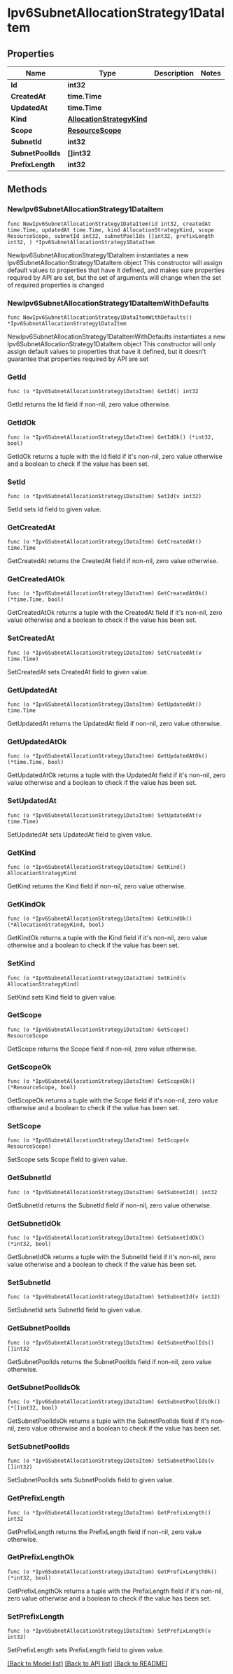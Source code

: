 # Ipv6SubnetAllocationStrategy1DataItem

## Properties

Name | Type | Description | Notes
------------ | ------------- | ------------- | -------------
**Id** | **int32** |  | 
**CreatedAt** | **time.Time** |  | 
**UpdatedAt** | **time.Time** |  | 
**Kind** | [**AllocationStrategyKind**](AllocationStrategyKind.md) |  | 
**Scope** | [**ResourceScope**](ResourceScope.md) |  | 
**SubnetId** | **int32** |  | 
**SubnetPoolIds** | **[]int32** |  | 
**PrefixLength** | **int32** |  | 

## Methods

### NewIpv6SubnetAllocationStrategy1DataItem

`func NewIpv6SubnetAllocationStrategy1DataItem(id int32, createdAt time.Time, updatedAt time.Time, kind AllocationStrategyKind, scope ResourceScope, subnetId int32, subnetPoolIds []int32, prefixLength int32, ) *Ipv6SubnetAllocationStrategy1DataItem`

NewIpv6SubnetAllocationStrategy1DataItem instantiates a new Ipv6SubnetAllocationStrategy1DataItem object
This constructor will assign default values to properties that have it defined,
and makes sure properties required by API are set, but the set of arguments
will change when the set of required properties is changed

### NewIpv6SubnetAllocationStrategy1DataItemWithDefaults

`func NewIpv6SubnetAllocationStrategy1DataItemWithDefaults() *Ipv6SubnetAllocationStrategy1DataItem`

NewIpv6SubnetAllocationStrategy1DataItemWithDefaults instantiates a new Ipv6SubnetAllocationStrategy1DataItem object
This constructor will only assign default values to properties that have it defined,
but it doesn't guarantee that properties required by API are set

### GetId

`func (o *Ipv6SubnetAllocationStrategy1DataItem) GetId() int32`

GetId returns the Id field if non-nil, zero value otherwise.

### GetIdOk

`func (o *Ipv6SubnetAllocationStrategy1DataItem) GetIdOk() (*int32, bool)`

GetIdOk returns a tuple with the Id field if it's non-nil, zero value otherwise
and a boolean to check if the value has been set.

### SetId

`func (o *Ipv6SubnetAllocationStrategy1DataItem) SetId(v int32)`

SetId sets Id field to given value.


### GetCreatedAt

`func (o *Ipv6SubnetAllocationStrategy1DataItem) GetCreatedAt() time.Time`

GetCreatedAt returns the CreatedAt field if non-nil, zero value otherwise.

### GetCreatedAtOk

`func (o *Ipv6SubnetAllocationStrategy1DataItem) GetCreatedAtOk() (*time.Time, bool)`

GetCreatedAtOk returns a tuple with the CreatedAt field if it's non-nil, zero value otherwise
and a boolean to check if the value has been set.

### SetCreatedAt

`func (o *Ipv6SubnetAllocationStrategy1DataItem) SetCreatedAt(v time.Time)`

SetCreatedAt sets CreatedAt field to given value.


### GetUpdatedAt

`func (o *Ipv6SubnetAllocationStrategy1DataItem) GetUpdatedAt() time.Time`

GetUpdatedAt returns the UpdatedAt field if non-nil, zero value otherwise.

### GetUpdatedAtOk

`func (o *Ipv6SubnetAllocationStrategy1DataItem) GetUpdatedAtOk() (*time.Time, bool)`

GetUpdatedAtOk returns a tuple with the UpdatedAt field if it's non-nil, zero value otherwise
and a boolean to check if the value has been set.

### SetUpdatedAt

`func (o *Ipv6SubnetAllocationStrategy1DataItem) SetUpdatedAt(v time.Time)`

SetUpdatedAt sets UpdatedAt field to given value.


### GetKind

`func (o *Ipv6SubnetAllocationStrategy1DataItem) GetKind() AllocationStrategyKind`

GetKind returns the Kind field if non-nil, zero value otherwise.

### GetKindOk

`func (o *Ipv6SubnetAllocationStrategy1DataItem) GetKindOk() (*AllocationStrategyKind, bool)`

GetKindOk returns a tuple with the Kind field if it's non-nil, zero value otherwise
and a boolean to check if the value has been set.

### SetKind

`func (o *Ipv6SubnetAllocationStrategy1DataItem) SetKind(v AllocationStrategyKind)`

SetKind sets Kind field to given value.


### GetScope

`func (o *Ipv6SubnetAllocationStrategy1DataItem) GetScope() ResourceScope`

GetScope returns the Scope field if non-nil, zero value otherwise.

### GetScopeOk

`func (o *Ipv6SubnetAllocationStrategy1DataItem) GetScopeOk() (*ResourceScope, bool)`

GetScopeOk returns a tuple with the Scope field if it's non-nil, zero value otherwise
and a boolean to check if the value has been set.

### SetScope

`func (o *Ipv6SubnetAllocationStrategy1DataItem) SetScope(v ResourceScope)`

SetScope sets Scope field to given value.


### GetSubnetId

`func (o *Ipv6SubnetAllocationStrategy1DataItem) GetSubnetId() int32`

GetSubnetId returns the SubnetId field if non-nil, zero value otherwise.

### GetSubnetIdOk

`func (o *Ipv6SubnetAllocationStrategy1DataItem) GetSubnetIdOk() (*int32, bool)`

GetSubnetIdOk returns a tuple with the SubnetId field if it's non-nil, zero value otherwise
and a boolean to check if the value has been set.

### SetSubnetId

`func (o *Ipv6SubnetAllocationStrategy1DataItem) SetSubnetId(v int32)`

SetSubnetId sets SubnetId field to given value.


### GetSubnetPoolIds

`func (o *Ipv6SubnetAllocationStrategy1DataItem) GetSubnetPoolIds() []int32`

GetSubnetPoolIds returns the SubnetPoolIds field if non-nil, zero value otherwise.

### GetSubnetPoolIdsOk

`func (o *Ipv6SubnetAllocationStrategy1DataItem) GetSubnetPoolIdsOk() (*[]int32, bool)`

GetSubnetPoolIdsOk returns a tuple with the SubnetPoolIds field if it's non-nil, zero value otherwise
and a boolean to check if the value has been set.

### SetSubnetPoolIds

`func (o *Ipv6SubnetAllocationStrategy1DataItem) SetSubnetPoolIds(v []int32)`

SetSubnetPoolIds sets SubnetPoolIds field to given value.


### GetPrefixLength

`func (o *Ipv6SubnetAllocationStrategy1DataItem) GetPrefixLength() int32`

GetPrefixLength returns the PrefixLength field if non-nil, zero value otherwise.

### GetPrefixLengthOk

`func (o *Ipv6SubnetAllocationStrategy1DataItem) GetPrefixLengthOk() (*int32, bool)`

GetPrefixLengthOk returns a tuple with the PrefixLength field if it's non-nil, zero value otherwise
and a boolean to check if the value has been set.

### SetPrefixLength

`func (o *Ipv6SubnetAllocationStrategy1DataItem) SetPrefixLength(v int32)`

SetPrefixLength sets PrefixLength field to given value.



[[Back to Model list]](../README.md#documentation-for-models) [[Back to API list]](../README.md#documentation-for-api-endpoints) [[Back to README]](../README.md)


